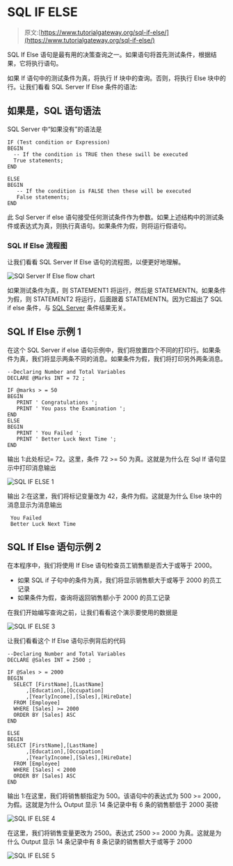# SQL IF ELSE

> 原文:[https://www.tutorialgateway.org/sql-if-else/](https://www.tutorialgateway.org/sql-if-else/)

SQL If Else 语句是最有用的决策查询之一。如果语句将首先测试条件，根据结果，它将执行语句。

如果 If 语句中的测试条件为真，将执行 If 块中的查询。否则，将执行 Else 块中的行。让我们看看 SQL Server If Else 条件的语法:

## 如果是，SQL 语句语法

SQL Server 中“如果没有”的语法是

```
IF (Test condition or Expression)
BEGIN
  -- If the condition is TRUE then these swill be executed
  True statements;
END

ELSE
BEGIN
   -- If the condition is FALSE then these will be executed
   False statements;
END
```

此 Sql Server if else 语句接受任何测试条件作为参数。如果上述结构中的测试条件或表达式为真，则执行真语句。如果条件为假，则将运行假语句。

### SQL If Else 流程图

让我们看看 SQL Server If Else 语句的流程图，以便更好地理解。

![SQl Server If Else flow chart](img/564f867831d75efac7da2a42c619c8c0.png)

如果测试条件为真，则 STATEMENT1 将运行，然后是 STATEMENTN。如果条件为假，则 STATEMENT2 将运行，后面跟着 STATEMENTN。因为它超出了 SQL if else 条件，与 [SQL Server](https://www.tutorialgateway.org/sql/) 条件结果无关。

## SQL If Else 示例 1

在这个 SQL Server if else 语句示例中，我们将放置四个不同的打印行。如果条件为真，我们将显示两条不同的消息。如果条件为假，我们将打印另外两条消息。

```
--Declaring Number and Total Variables
DECLARE @Marks INT = 72 ;

IF @marks > = 50
BEGIN
   PRINT ' Congratulations ';
   PRINT ' You pass the Examination ';
END
ELSE
BEGIN
   PRINT ' You Failed ';
   PRINT ' Better Luck Next Time ';
END
```

输出 1:此处标记= 72。这里，条件 72 >= 50 为真。这就是为什么在 Sql If 语句显示中打印消息输出

![SQL IF ELSE 1](img/3feaf892e6ae7d0d5b841c1b9a6bcdde.png)

输出 2:在这里，我们将标记变量改为 42，条件为假。这就是为什么 Else 块中的消息显示为消息输出

```
 You Failed 
 Better Luck Next Time 
```

## SQL If Else 语句示例 2

在本程序中，我们将使用 If Else 语句检查员工销售额是否大于或等于 2000。

*   如果 SQL if 子句中的条件为真，我们将显示销售额大于或等于 2000 的员工记录
*   如果条件为假，查询将返回销售额小于 2000 的员工记录

在我们开始编写查询之前，让我们看看这个演示要使用的数据是

![SQL IF ELSE 3](img/919bcf5b459b3f351f4910974267dfd9.png)

让我们看看这个 If Else 语句示例背后的代码

```
--Declaring Number and Total Variables
DECLARE @Sales INT = 2500 ;

IF @Sales > = 2000
BEGIN
  SELECT [FirstName],[LastName]
      ,[Education],[Occupation]
      ,[YearlyIncome],[Sales],[HireDate]
  FROM [Employee]
  WHERE [Sales] >= 2000
  ORDER BY [Sales] ASC
END

ELSE
BEGIN
SELECT [FirstName],[LastName]
      ,[Education],[Occupation]
      ,[YearlyIncome],[Sales],[HireDate]
  FROM [Employee]
  WHERE [Sales] < 2000
  ORDER BY [Sales] ASC
END
```

输出 1:在这里，我们将销售额指定为 500。该语句中的表达式为 500 >= 2000，为假。这就是为什么 Output 显示 14 条记录中有 6 条的销售额低于 2000 英镑

![SQL IF ELSE 4](img/c95789e56f5286962eb6235c229ed113.png)

在这里，我们将销售变量更改为 2500。表达式 2500 >= 2000 为真。这就是为什么 Output 显示 14 条记录中有 8 条记录的销售额大于或等于 2000

![SQL IF ELSE 5](img/d4c28f835c825476b0f542c53cdc2063.png)